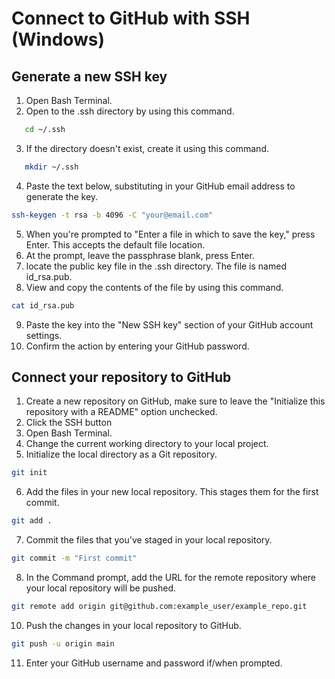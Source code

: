 # Connect to GitHub with SSH (Windows)

## Generate a new SSH key

1. Open Bash Terminal.
2. Open to the .ssh directory by using this command.

 ```bash
    cd ~/.ssh
```

3. If the directory doesn't exist, create it using this command.

 ```bash
    mkdir ~/.ssh
```

4. Paste the text below, substituting in your GitHub email address to generate the key.

```bash
ssh-keygen -t rsa -b 4096 -C "your@email.com"
```

5. When you're prompted to "Enter a file in which to save the key," press Enter. This accepts the default file location.
6. At the prompt, leave the passphrase blank, press Enter.
7. locate the public key file in the .ssh directory. The file is named id_rsa.pub.
8. View and copy the contents of the file by using this command.

```bash
cat id_rsa.pub
```

9. Paste the key into the "New SSH key" section of your GitHub account settings.
10. Confirm the action by entering your GitHub password.

## Connect your repository to GitHub

1. Create a new repository on GitHub, make sure to leave the "Initialize this repository with a README" option unchecked.
2. Click the SSH button
3. Open Bash Terminal.
4. Change the current working directory to your local project.
5. Initialize the local directory as a Git repository.

```bash
git init
```

6. Add the files in your new local repository. This stages them for the first commit.

```bash
git add .
```

7. Commit the files that you've staged in your local repository.

```bash
git commit -m "First commit"
```

8. In the Command prompt, add the URL for the remote repository where your local repository will be pushed.

```bash
git remote add origin git@github.com:example_user/example_repo.git
```

10. Push the changes in your local repository to GitHub.

```bash
git push -u origin main
```

11. Enter your GitHub username and password if/when prompted.
